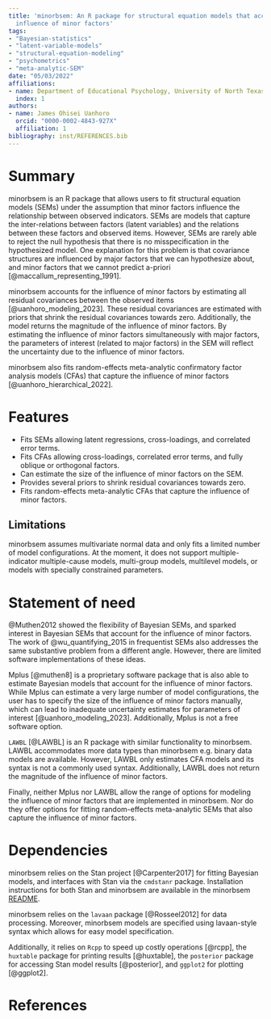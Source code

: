 ```yaml
---
title: 'minorbsem: An R package for structural equation models that account for the
  influence of minor factors'
tags:
- "Bayesian-statistics"
- "latent-variable-models"
- "structural-equation-modeling"
- "psychometrics"
- "meta-analytic-SEM"
date: "05/03/2022"
affiliations:
- name: Department of Educational Psychology, University of North Texas, USA
  index: 1
authors:
- name: James Ohisei Uanhoro
  orcid: "0000-0002-4843-927X"
  affiliation: 1
bibliography: inst/REFERENCES.bib
---
```


# Summary

minorbsem is an R package that allows users to fit structural equation models (SEMs) under the assumption that minor factors influence the relationship between observed indicators. SEMs are models that capture the inter-relations between factors (latent variables) and the relations between these factors and observed items. However, SEMs are rarely able to reject the null hypothesis that there is no misspecification in the hypothesized model. One explanation for this problem is that covariance structures are influenced by major factors that we can hypothesize about, and minor factors that we cannot predict a-priori [@maccallum_representing_1991].

minorbsem accounts for the influence of minor factors by estimating all residual covariances between the observed items [@uanhoro_modeling_2023]. These residual covariances are estimated with priors that shrink the residual covariances towards zero. Additionally, the model returns the magnitude of the influence of minor factors. By estimating the influence of minor factors simultaneously with major factors, the parameters of interest (related to major factors) in the SEM will reflect the uncertainty due to the influence of minor factors.

minorbsem also fits random-effects meta-analytic confirmatory factor analysis models (CFAs) that capture the influence of minor factors [@uanhoro_hierarchical_2022].

# Features

- Fits SEMs allowing latent regressions, cross-loadings, and correlated error terms.
- Fits CFAs allowing cross-loadings, correlated error terms, and fully oblique or orthogonal factors.
- Can estimate the size of the influence of minor factors on the SEM.
- Provides several priors to shrink residual covariances towards zero.
- Fits random-effects meta-analytic CFAs that capture the influence of minor factors.

## Limitations

minorbsem assumes multivariate normal data and only fits a limited number of model configurations. At the moment, it does not support multiple-indicator multiple-cause models, multi-group models, multilevel models, or models with specially constrained parameters.

# Statement of need

@Muthen2012 showed the flexibility of Bayesian SEMs,
and sparked interest in Bayesian SEMs that account for the influence of minor factors.
The work of @wu_quantifying_2015 in frequentist SEMs also addresses the same substantive problem from a different angle.
However, there are limited software implementations of these ideas.

Mplus [@muthen8] is a proprietary software package that is also able to estimate Bayesian models that account for the influence of minor factors. While Mplus can estimate a very large number of model configurations, the user has to specify the size of the influence of minor factors manually, which can lead to inadequate uncertainty estimates for parameters of interest [@uanhoro_modeling_2023]. Additionally, Mplus is not a free software option.

`LAWBL` [@LAWBL] is an R package with similar functionality to minorbsem. LAWBL accommodates more data types
than minorbsem e.g. binary data models are available. However, LAWBL only estimates CFA models and
its syntax is not a commonly used syntax. Additionally, LAWBL does not return the magnitude of the
influence of minor factors.

Finally, neither Mplus nor LAWBL allow the range of options for modeling the influence of minor factors
that are implemented in minorbsem. Nor do they offer options for fitting random-effects meta-analytic SEMs that also capture the
influence of minor factors.

# Dependencies

minorbsem relies on the Stan project [@Carpenter2017] for fitting Bayesian models,
and interfaces with Stan via the `cmdstanr` package.
Installation instructions for both Stan and minorbsem are available in the minorbsem [README](README.md/#installation).

minorbsem relies on the `lavaan` package [@Rosseel2012] for data processing.
Moreover, minorbsem models are specified using lavaan-style syntax which allows for easy model specification.

Additionally, it relies on `Rcpp` to speed up costly operations [@rcpp],
the `huxtable` package for printing results [@huxtable],
the `posterior` package for accessing Stan model results [@posterior],
and `ggplot2` for plotting [@ggplot2].

# References
